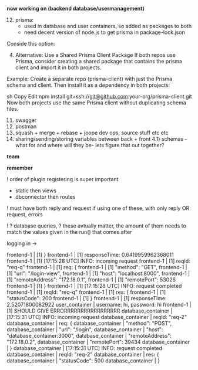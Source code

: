 

**now working on (backend database/usermanagement)** 

12) prisma:
	- used in database and user containers, so added as packages to both
	- need decent version of  node.js to get prisma in package-lock.json

Conside this option:

4. Alternative: Use a Shared Prisma Client Package
If both repos use Prisma, consider creating a shared package that contains the prisma client and import it in both projects.

Example:
Create a separate repo (prisma-client) with just the Prisma schema and client. Then install it as a dependency in both projects:

sh
Copy
Edit
npm install git+ssh://git@github.com:your-org/prisma-client.git
Now both projects use the same Prisma client without duplicating schema files.




11) swagger
1) postman
3) squash + merge + rebase + joope dev ops, source stuff etc etc
4) sharing/sending/storing variables between back + front
	4.1) schemas - what for and where will they be- lets figure that out together? 




**team**


**remember**

 ! order of plugin registering is super important
- static then views
- dbconnector then routes

 ! must have both reply and request if using one of these, with only reply OR request, errors 

 ! ? database queries, ? these avtually matter, the amount of them needs to match the values given in the run() that comes after




logging in ->

 frontend-1          | [1]     }
frontend-1          | [1]     responseTime: 0.6419959962368011
frontend-1          | [1] [17:15:28 UTC] INFO: incoming request
frontend-1          | [1]     reqId: "req-q"
frontend-1          | [1]     req: {
frontend-1          | [1]       "method": "GET",
frontend-1          | [1]       "url": "/login-view",
frontend-1          | [1]       "host": "localhost:8000",
frontend-1          | [1]       "remoteAddress": "172.18.0.1",
frontend-1          | [1]       "remotePort": 53026
frontend-1          | [1]     }
frontend-1          | [1] [17:15:28 UTC] INFO: request completed
frontend-1          | [1]     reqId: "req-q"
frontend-1          | [1]     res: {
frontend-1          | [1]       "statusCode": 200
frontend-1          | [1]     }
frontend-1          | [1]     responseTime: 2.52071800082922
user_container      | username: hi, password: hi
frontend-1          | [1] SHOULD GIVE ERRORRRRRRRRRRRRRRRRR
database_container  | [17:15:31 UTC] INFO: incoming request
database_container  |     reqId: "req-2"
database_container  |     req: {
database_container  |       "method": "POST",
database_container  |       "url": "/login",
database_container  |       "host": "database_container:3000",
database_container  |       "remoteAddress": "172.18.0.2",
database_container  |       "remotePort": 39434
database_container  |     }
database_container  | [17:15:31 UTC] INFO: request completed
database_container  |     reqId: "req-2"
database_container  |     res: {
database_container  |       "statusCode": 500
database_container  |     }